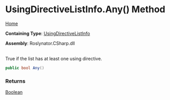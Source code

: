 # UsingDirectiveListInfo\.Any\(\) Method

[Home](../../../../../README.md)

**Containing Type**: [UsingDirectiveListInfo](../README.md)

**Assembly**: Roslynator\.CSharp\.dll

\
True if the list has at least one using directive\.

```csharp
public bool Any()
```

### Returns

[Boolean](https://docs.microsoft.com/en-us/dotnet/api/system.boolean)

